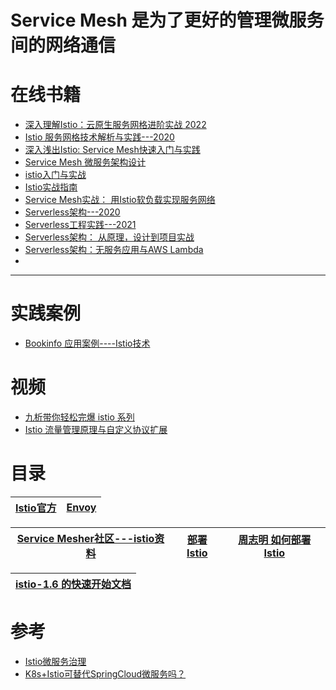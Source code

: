 
# Service Mesh 是为了更好的管理微服务间的网络通信

# 在线书籍
* [深入理解Istio：云原生服务网格进阶实战 2022](https://weread.qq.com/web/reader/0a7329e0813ab6e8dg01585dkc81322c012c81e728d9d180)
* [Istio 服务网格技术解析与实践---2020](https://weread.qq.com/web/reader/20c3266071c94f5b20c1306)
* [深入浅出Istio: Service Mesh快速入门与实践](https://weread.qq.com/web/reader/e2c32bb071848778e2cf1c7)
* [Service Mesh 微服务架构设计](https://weread.qq.com/web/reader/4de32f7071ef4cea4dee0b6)
* [istio入门与实战](https://weread.qq.com/web/reader/af532c40718247c3af53d89)
* [Istio实战指南](https://weread.qq.com/web/reader/2c2325007193f2442c2e695kc81322c012c81e728d9d180)
* [Service Mesh实战： 用Istio软负载实现服务网络](https://weread.qq.com/web/reader/f57324607188b37df57c39e)
* [Serverless架构---2020](https://weread.qq.com/web/reader/c8a32e205e2f83c8a87fa85)
* [Serverless工程实践---2021](https://weread.qq.com/web/reader/89c322e0725d0bbd89cac6a)
* [Serverless架构： 从原理，设计到项目实战 ](https://weread.qq.com/web/reader/4383249071a74c67438c595)
* [Serverless架构：无服务应用与AWS Lambda](https://weread.qq.com/web/reader/acb32da071dbdd99acb7f9b)
* []() 
---

# 实践案例

* [Bookinfo 应用案例----Istio技术](https://istio.io/latest/zh/docs/examples/bookinfo/)

# 视频
* [九析带你轻松完爆 istio 系列](https://www.bilibili.com/video/BV1vE411p7wX/?spm_id_from=333.788.recommend_more_video.15)
* [Istio 流量管理原理与自定义协议扩展](https://www.youtube.com/watch?v=lB5d4qbZqzU)
# 目录

[Istio官方](https://istio.io/latest/docs/tasks/)|[Envoy](https://icloudnative.io/envoy-handbook/docs/overview/overview/)|
---|---|

[Service Mesher社区---istio资料](https://www.servicemesher.com/)|[部署 Istio](https://icyfenix.cn/appendix/istio.html)|[周志明 如何部署 Istio](https://icyfenix.cn/appendix/istio.html)|
---|---|---|

[istio-1.6 的快速开始文档](https://www.kancloud.cn/pshizhsysu/istio/1727521)|
---|


# 参考

* [Istio微服务治理](https://www.jianshu.com/p/97833de7054d)
* [K8s+Istio可替代SpringCloud微服务吗？](https://mp.weixin.qq.com/s/P6kTLIvW86Gnq-TRU5sQoA)
